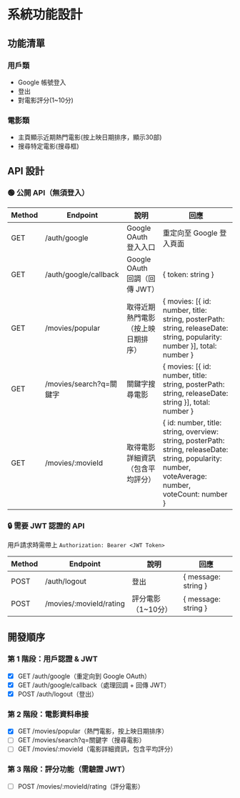 # 系統功能設計

## 功能清單

### 用戶類
- Google 帳號登入
- 登出
- 對電影評分(1~10分)

### 電影類
- 主頁顯示近期熱門電影(按上映日期排序，顯示30部)
- 搜尋特定電影(搜尋框)

## API 設計

### 🟢 公開 API（無須登入）

| Method | Endpoint | 說明 | 回應 |
|--------|----------|------|------|
| GET | /auth/google | Google OAuth 登入入口 | 重定向至 Google 登入頁面 |
| GET | /auth/google/callback | Google OAuth 回調（回傳 JWT） | { token: string } |
| GET | /movies/popular | 取得近期熱門電影（按上映日期排序） | { movies: [{ id: number, title: string, posterPath: string, releaseDate: string, popularity: number }], total: number } |
| GET | /movies/search?q=關鍵字 | 關鍵字搜尋電影 | { movies: [{ id: number, title: string, posterPath: string, releaseDate: string }], total: number } |
| GET | /movies/:movieId | 取得電影詳細資訊（包含平均評分） | { id: number, title: string, overview: string, posterPath: string, releaseDate: string, popularity: number, voteAverage: number, voteCount: number } |

### 🔒 需要 JWT 認證的 API
用戶請求時需帶上 `Authorization: Bearer <JWT Token>`

| Method | Endpoint | 說明 | 回應 |
|--------|----------|------|------|
| POST | /auth/logout | 登出 | { message: string } |
| POST | /movies/:movieId/rating | 評分電影（1~10分）| { message: string } |

## 開發順序

### 第 1 階段：用戶認證 & JWT
- [x] GET /auth/google（重定向到 Google OAuth）
- [x] GET /auth/google/callback（處理回調 + 回傳 JWT）
- [x] POST /auth/logout（登出）

### 第 2 階段：電影資料串接
- [x] GET /movies/popular（熱門電影，按上映日期排序）
- [ ] GET /movies/search?q=關鍵字（搜尋電影）
- [ ] GET /movies/:movieId（電影詳細資訊，包含平均評分）

### 第 3 階段：評分功能（需驗證 JWT）
- [ ] POST /movies/:movieId/rating（評分電影）
